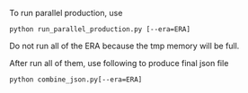 To run parallel production, use
```
python run_parallel_production.py [--era=ERA]
```
Do not run all of the ERA because the tmp memory will be full.

After run all of them, use following to produce final json file
```
python combine_json.py[--era=ERA]
```
